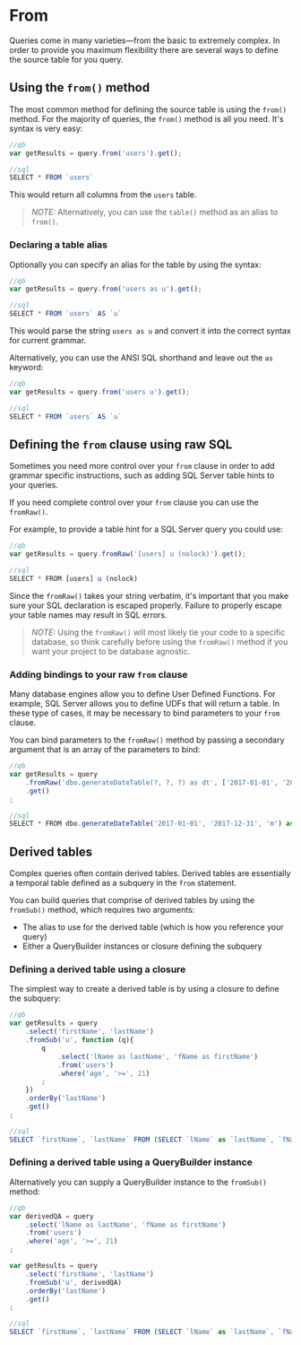# From

Queries come in many varieties—from the basic to extremely complex. In order to provide you maximum flexibility there are several ways to define the source table for you query.

## Using the `from()` method

The most common method for defining the source table is using the `from()` method. For the majority of queries, the `from()` method is all you need. It's syntax is very easy:

```javascript
//qb
var getResults = query.from('users').get();

//sql
SELECT * FROM `users`
```

This would return all columns from the `users` table.

> *NOTE:* Alternatively, you can use the `table()` method as an alias to `from()`.

### Declaring a table alias

Optionally you can specify an alias for the table by using the syntax:

```javascript
//qb
var getResults = query.from('users as u').get();

//sql
SELECT * FROM `users` AS `u`
```

This would parse the string `users as u` and convert it into the correct syntax for current grammar.

Alternatively, you can use the ANSI SQL shorthand and leave out the `as` keyword:

```javascript
//qb
var getResults = query.from('users u').get();

//sql
SELECT * FROM `users` AS `u`
```

## Defining the `from` clause using raw SQL

Sometimes you need more control over your `from` clause in order to add grammar specific instructions, such as adding SQL Server table hints to your queries.

If you need complete control over your `from` clause you can use the `fromRaw()`. 

For example, to provide a table hint for a SQL Server query you could use:

```javascript
//qb
var getResults = query.fromRaw('[users] u (nolock)').get();

//sql
SELECT * FROM [users] u (nolock)
```

Since the `fromRaw()` takes your string verbatim, it's important that you make sure your SQL declaration is escaped properly. Failure to properly escape your table names may result in SQL errors.

> *NOTE:* Using the `fromRaw()` will most likely tie your code to a specific database, so think carefully before using the `fromRaw()` method if you want your project to be database agnostic. 

### Adding bindings to your raw `from` clause

Many database engines allow you to define User Defined Functions. For example, SQL Server allows you to define UDFs that will return a table. In these type of cases, it may be necessary to bind parameters to your `from` clause.

You can bind parameters to the `fromRaw()` method by passing a secondary argument that is an array of the parameters to bind:

```javascript
//qb
var getResults = query
	.fromRaw('dbo.generateDateTable(?, ?, ?) as dt', ['2017-01-01', '2017-12-31', 'm'])
	.get()
;

//sql
SELECT * FROM dbo.generateDateTable('2017-01-01', '2017-12-31', 'm') as dt
```

## Derived tables

Complex queries often contain derived tables. Derived tables are essentially a temporal table defined as a subquery in the `from` statement.

You can build queries that comprise of derived tables by using the `fromSub()` method, which requires two arguments:

* The alias to use for the derived table (which is how you reference your query)
* Either a QueryBuilder instances or closure defining the subquery

### Defining a derived table using a closure

The simplest way to create a derived table is by using a closure to define the subquery:

```javascript
//qb
var getResults = query
	.select('firstName', 'lastName')
	.fromSub('u', function (q){
		q
			.select('lName as lastName', 'fName as firstName')
			.from('users')
			.where('age', '>=', 21)
		;
	})
	.orderBy('lastName')
	.get()
;

//sql
SELECT `firstName`, `lastName` FROM (SELECT `lName` as `lastName`, `fName` as `firstName` FROM `users` WHERE `age` >= 21) AS `u` ORDER BY `lastName`
```

### Defining a derived table using a QueryBuilder instance

Alternatively you can supply a QueryBuilder instance to the `fromSub()` method:

```javascript
//qb
var derivedQA = query
	.select('lName as lastName', 'fName as firstName')
	.from('users')
	.where('age', '>=', 21)
;

var getResults = query
	.select('firstName', 'lastName')
	.fromSub('u', derivedQA)
	.orderBy('lastName')
	.get()
;

//sql
SELECT `firstName`, `lastName` FROM (SELECT `lName` as `lastName`, `fName` as `firstName` FROM `users` WHERE `age` >= 21) AS `u` ORDER BY `lastName`
```

